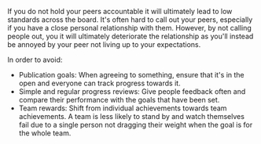 If you do not hold your peers accountable it will ultimately lead to low standards across the board. It's often hard to call out your peers, especially if you have a close personal relationship with them. However, by not calling people out, you it will ultimately deteriorate the relationship as you'll instead be annoyed by your peer not living up to your expectations.

In order to avoid:
- Publication goals: When agreeing to something, ensure that it's in the open and everyone can track progress towards it.
- Simple and regular progress reviews: Give people feedback often and compare their performance with the goals that have been set. 
- Team rewards: Shift from individual achievements towards team achievements. A team is less likely to stand by and watch themselves fail due to a single person not dragging their weight when the goal is for the whole team.

